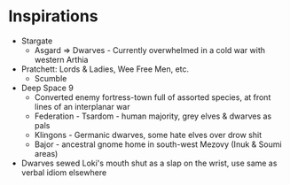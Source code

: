 # Inspirations
- Stargate
  - Asgard => Dwarves - Currently overwhelmed in a cold war with western Arthia
- Pratchett: Lords & Ladies, Wee Free Men, etc.
  - Scumble
- Deep Space 9
  - Converted enemy fortress-town full of assorted species, at front lines of an interplanar war
  - Federation - Tsardom - human majority, grey elves & dwarves as pals
  - Klingons - Germanic dwarves, some hate elves over drow shit
  - Bajor - ancestral gnome home in south-west Mezovy (Inuk & Soumi areas)
- Dwarves sewed Loki's mouth shut as a slap on the wrist, use same as verbal idiom elsewhere


